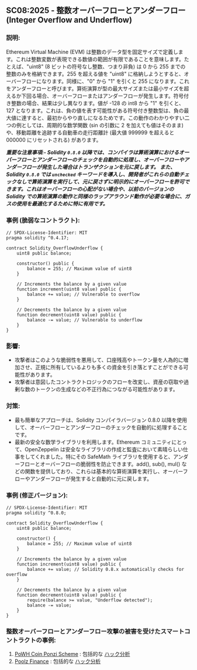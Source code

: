 ## SC08:2025 - 整数オーバーフローとアンダーフロー (Integer Overflow and Underflow)

### 説明:
Ethereum Virtual Machine (EVM) は整数のデータ型を固定サイズで定義します。これは整数変数が表現できる数値の範囲が有限であることを意味します。たとえば、"uint8" (8 ビットの符号なし整数、つまり非負) は 0 から 255 までの整数のみを格納できます。255 を超える値を "uint8" に格納しようとすると、オーバーフローになります。同様に、"0" から "1" を引くと 255 になります。これをアンダーフローと呼びます。算術演算が型の最大サイズまたは最小サイズを超えるか下回る場合、オーバーフローまたはアンダーフローが発生します。符号付き整数の場合、結果は少し異なります。値が -128 の int8 から "1" を引くと、127 となります。これは、負の値を表す可能性がある符号付き整数型は、負の最大値に達すると、最初からやり直しになるためです。この動作のわかりやすい二つの例としては、周期的な数学関数 (sin の引数に 2 を加えても値はそのまま) や、移動距離を追跡する自動車の走行距離計 (最大値 999999 を超えると 000000 にリセットされる) があります。

***重要な注意事項:-
Solidity `0.8.0` 以降では、コンパイラは算術演算におけるオーバーフローとアンダーフローのチェックを自動的に処理し、オーバーフローやアンダーフローが発生した場合はトランザクションを元に戻します。
また、Solidity `0.8.0` では `unchecked` キーワードを導入し、開発者がこれらの自動チェックなしで算術演算を実行して、元に戻さずに明示的にオーバーフローを許可できます。これはオーバーフローの心配がない場合や、以前のバージョンの Solidity での算術演算の動作と同様のラップアラウンド動作が必要な場合に、ガスの使用を最適化するために特に有用です。***

### 事例 (脆弱なコントラクト):
```
// SPDX-License-Identifier: MIT
pragma solidity ^0.4.17;

contract Solidity_OverflowUnderflow {
    uint8 public balance;

    constructor() public {
        balance = 255; // Maximum value of uint8
    }

    // Increments the balance by a given value
    function increment(uint8 value) public {
        balance += value; // Vulnerable to overflow
    }

    // Decrements the balance by a given value
    function decrement(uint8 value) public {
        balance -= value; // Vulnerable to underflow
    }
}

```
### 影響:
- 攻撃者はこのような脆弱性を悪用して、口座残高やトークン量を人為的に増加させ、正規に所有しているよりも多くの資金を引き落とすことができる可能性があります。
- 攻撃者は意図したコントラクトロジックのフローを改変し、資産の窃取や過剰な数のトークンの生成などの不正行為につながる可能性があります。

### 対策:
- 最も簡単なアプローチは、Solidity コンパイラバージョン 0.8.0 以降を使用して、オーバーフローとアンダーフローのチェックを自動的に処理することです。
- 最新の安全な数学ライブラリを利用します。Ethereum コミュニティにとって、OpenZeppelin は安全なライブラリの作成と監査において素晴らしい仕事をしてくれました。特にその SafeMath ライブラリを使用すると、アンダーフローとオーバーフローの脆弱性を防止できます。add(), sub(), mul() などの関数を提供しており、これらは基本的な算術演算を実行し、オーバーフローやアンダーフローが発生すると自動的に元に戻します。

### 事例 (修正バージョン):
```
// SPDX-License-Identifier: MIT
pragma solidity ^0.8.0;

contract Solidity_OverflowUnderflow {
    uint8 public balance;

    constructor() {
        balance = 255; // Maximum value of uint8
    }

    // Increments the balance by a given value
    function increment(uint8 value) public {
        balance += value; // Solidity 0.8.x automatically checks for overflow
    }

    // Decrements the balance by a given value
    function decrement(uint8 value) public {
        require(balance >= value, "Underflow detected");
        balance -= value;
    }
}
```

### 整数オーバーフローとアンダーフロー攻撃の被害を受けたスマートコントラクトの事例:
1. [PoWH Coin Ponzi Scheme](https://etherscan.io/token/0xa7ca36f7273d4d38fc2aec5a454c497f86728a7a#code) : 包括的な [ハック分析](https://blog.solidityscan.com/integer-overflow-and-underflow-in-smart-contracts-9598032b5a99)
2. [Poolz Finance](https://bscscan.com/address/0x8bfaa473a899439d8e07bf86a8c6ce5de42fe54b#code) : 包括的な [ハック分析](https://blog.solidityscan.com/poolz-finance-hack-analysis-still-experiencing-overflow-fcf35ab8a6c5)
